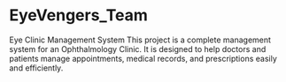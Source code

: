 # EyeVengers_Team
Eye Clinic Management System  This project is a complete management system for an Ophthalmology Clinic. It is designed to help doctors and patients manage appointments, medical records, and prescriptions easily and efficiently.
